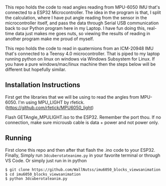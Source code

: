 This repo holds the code to read angles reading from MPU-6050 IMU that's connected to a ESP32 Microcontroller. The idea in the program is that, I split the calculation, where I have put angle reading from the sensor in the microcontroller itself, and pass the data through Serial USB communication back to our Python program here in my Laptop. I have fun doing this, real-time data just makes me goes nuts, so viewing the results of reading in another program make me proud of myself. 


This repo holds the code to read in quaternions from an ICM-20948 IMU that's connected to a Teensy 4.0 microcontroller. That is piped to my laptop running python on linux on windows via Windows Subsystem for Linux. If you have a pure windows/mac/linux machine then the steps below will be different but hopefully similar.

## Installation Instructions
First get the libraries that we will be using to read the angles from MPU-6050. I'm using MPU_LIGHT by rfetick. (https://github.com/rfetick/MPU6050_light)

Flash GETAngle_MPULIGHT.iso to the ESP32. Remember the port thou. If no connection, make sure microusb cable is data + power and not power only.

## Running
First clone this repo and then after that flash the .ino code to your ESP32. Finally, Simply run `3dcuberotateanime.py` in your favorite terminal or through VS Code. Or simply just run in in python

```sh
$ git clone https://github.com/WallNutss/imu6050_blocks_viewsanimation.git
$ cd imu6050_blocks_viewsanimation
$ python 3dcuberotateanim.py
```

